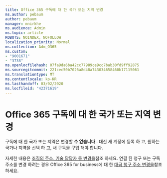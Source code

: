```yaml
---
title: Office 365 구독에 대 한 국가 또는 지역 변경
ms.author: pebaum
author: pebaum
manager: mnirkhe
ms.audience: Admin
ms.topic: article
ROBOTS: NOINDEX, NOFOLLOW
localization_priority: Normal
ms.collection: Adm_O365
ms.custom:
- "9001671"
- "3738"
ms.openlocfilehash: 07fa9da6ba42cc77989ce9cc7bab30fd9ff92875
ms.sourcegitcommit: 221cec50b7026a8d48a743034658460b17115061
ms.translationtype: MT
ms.contentlocale: ko-KR
ms.lasthandoff: 03/02/2020
ms.locfileid: "42371619"
---
```

# <a name="change-the-country-or-region-for-your-office-365-subscription"></a>Office 365 구독에 대 한 국가 또는 지역 변경

구독에 대 한 국가 또는 지역은 변경할 **수 없습니다** . 대신 새 계정에 등록 하 고, 원하는 국가나 지역을 선택 하 고, 새 구독을 구입 해야 합니다. 

자세한 내용은 [조직의 주소, 기술 담당자 등 변경을](https://docs.microsoft.com/en-us/microsoft-365/admin/manage/change-address-contact-and-more?view=o365-worldwide)참조 하세요. 연결 된 청구 또는 구독 주소를 변경 하려는 경우 Office 365 for business에 대 한 [대금 청구 주소 변경을](https://docs.microsoft.com/en-us/microsoft-365/commerce/billing-and-payments/change-your-billing-addresses?view=o365-worldwide)참조 하세요. 
